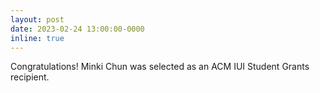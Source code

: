 ```yaml
---
layout: post
date: 2023-02-24 13:00:00-0000
inline: true
---
```


Congratulations! Minki Chun was selected as an ACM IUI Student Grants recipient.
